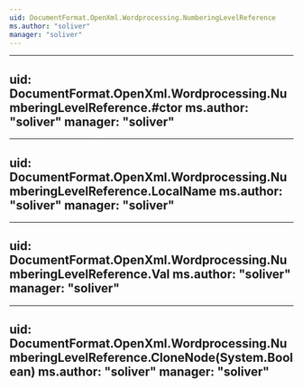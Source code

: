 ```yaml
---
uid: DocumentFormat.OpenXml.Wordprocessing.NumberingLevelReference
ms.author: "soliver"
manager: "soliver"
---
```


---
uid: DocumentFormat.OpenXml.Wordprocessing.NumberingLevelReference.#ctor
ms.author: "soliver"
manager: "soliver"
---

---
uid: DocumentFormat.OpenXml.Wordprocessing.NumberingLevelReference.LocalName
ms.author: "soliver"
manager: "soliver"
---

---
uid: DocumentFormat.OpenXml.Wordprocessing.NumberingLevelReference.Val
ms.author: "soliver"
manager: "soliver"
---

---
uid: DocumentFormat.OpenXml.Wordprocessing.NumberingLevelReference.CloneNode(System.Boolean)
ms.author: "soliver"
manager: "soliver"
---
